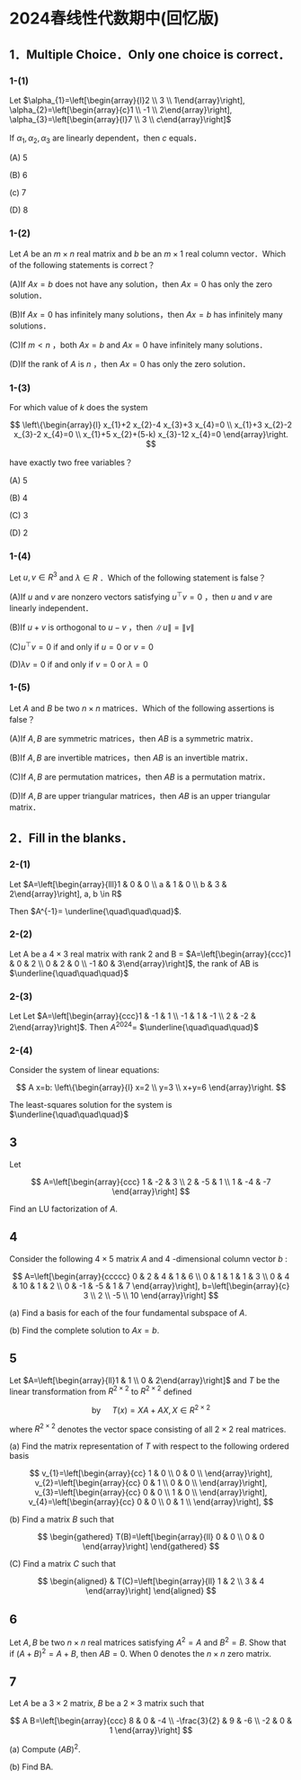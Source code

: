 # 2024春线性代数期中(回忆版)

## 1．Multiple Choice．Only one choice is correct．

### 1-(1)

Let $\alpha_{1}=\left[\begin{array}{l}2 \\ 3 \\ 1\end{array}\right], \alpha_{2}=\left[\begin{array}{c}1 \\ -1 \\ 2\end{array}\right], \alpha_{3}=\left[\begin{array}{l}7 \\ 3 \\ c\end{array}\right]$

If $\alpha_{1}, \alpha_{2}, \alpha_{3}$ are linearly dependent，then $c$ equals．

(A) 5

(B) 6

(c) 7

(D) 8

### 1-(2)

Let $A$ be an $m \times n$ real matrix and $b$ be an $m \times 1$ real column vector．Which of the following statements is correct？

(A)If $A x=b$ does not have any solution，then $A x=0$ has only the zero solution．

(B)If $A x=0$ has infinitely many solutions，then $A x=b$ has infinitely many solutions．

(C)If $m<n$ ，both $A x=b$ and $A x=0$ have infinitely many solutions．

(D)If the rank of $A$ is $n$ ，then $A x=0$ has only the zero solution．

### 1-(3)

For which value of $k$ does the system

$$
\left\{\begin{array}{l}
x_{1}+2 x_{2}-4 x_{3}+3 x_{4}=0 \\
x_{1}+3 x_{2}-2 x_{3}-2 x_{4}=0 \\
x_{1}+5 x_{2}+(5-k) x_{3}-12 x_{4}=0
\end{array}\right.
$$

have exactly two free variables？

(A) 5

(B) 4

(C) 3

(D) 2

### 1-(4)

Let $u, v \in R^{3}$ and $\lambda \in R$ ．Which of the following statement is false？

(A)If $u$ and $v$ are nonzero vectors satisfying $u^{\top} v=0$ ，then $u$ and $v$ are linearly independent．

(B)If $u+v$ is orthogonal to $u-v$ ，then $\|u\|=\|v\|$

(C)$u^{\top} v=0$ if and only if $u=0$ or $v=0$

(D)$\lambda \nu=0$ if and only if $v=0$ or $\lambda=0$

### 1-(5)

Let $A$ and $B$ be two $n \times n$ matrices．Which of the following assertions is false？

(A)If $A, B$ are symmetric matrices，then $A B$ is a symmetric matrix．

(B)If $A, B$ are invertible matrices，then $A B$ is an invertible matrix．

(C)If $A, B$ are permutation matrices，then $A B$ is a permutation matrix．

(D)If $A, B$ are upper triangular matrices，then $A B$ is an upper triangular matrix．

## 2．Fill in the blanks．

### 2-(1)

Let $A=\left[\begin{array}{lll}1 & 0 & 0 \\ a & 1 & 0 \\ b & 3 & 2\end{array}\right], a, b \in R$

Then $A^{-1}= \underline{\quad\quad\quad}$.

### 2-(2)

Let A be a $4 \times 3$ real matrix with rank 2 and B = $A=\left[\begin{array}{ccc}1 & 0 & 2 \\ 0 & 2 & 0 \\ -1 &0 & 3\end{array}\right]$, the rank of AB is $\underline{\quad\quad\quad}$

### 2-(3)

Let Let $A=\left[\begin{array}{ccc}1 & -1 & 1 \\ -1 & 1 & -1 \\ 2 & -2 & 2\end{array}\right]$. Then $A^{2024}=$  $\underline{\quad\quad\quad}$

### 2-(4)

Consider the system of linear equations:

$$
A x=b: \left\{\begin{array}{l}
x=2 \\
y=3 \\
x+y=6
\end{array}\right.
$$

The least-squares solution for the system is $\underline{\quad\quad\quad}$

## 3

Let

$$
A=\left[\begin{array}{ccc}
1 & -2 & 3 \\
2 & -5 & 1 \\
1 & -4 & -7
\end{array}\right]
$$

Find an LU factorization of $A$.

## 4

Consider the following $4 \times 5$ matrix $A$ and 4 -dimensional column vector $b$ :

$$
A=\left[\begin{array}{ccccc}
0 & 2 & 4 & 1 & 6 \\
0 & 1 & 1 & 1 & 3 \\
0 & 4 & 10 & 1 & 2 \\
0 & -1 & -5 & 1 & 7
\end{array}\right], b=\left[\begin{array}{c}
3 \\
2 \\
-5 \\
10
\end{array}\right]
$$

(a) Find a basis for each of the four fundamental subspace of $A$.

(b) Find the complete solution to $A x=b$.

## 5

Let $A=\left[\begin{array}{ll}1 & 1 \\ 0 & 2\end{array}\right]$ and $T$ be the linear transformation from $R^{2 \times 2}$ to $R^{2 \times 2}$ defined

$$
\text { by } \quad T(x)=X A+A X, X \in R^{2 \times 2}
$$

where $R^{2 \times 2}$ denotes the vector space consisting of all $2 \times 2$ real matrices.

(a) Find the matrix representation of $T$ with respect to the following ordered basis

$$
v_{1}=\left[\begin{array}{cc}
1 & 0  \\
0 & 0  \\
\end{array}\right],
v_{2}=\left[\begin{array}{cc}
0 & 1  \\
0 & 0  \\
\end{array}\right],
v_{3}=\left[\begin{array}{cc}
0 & 0  \\
1 & 0  \\
\end{array}\right],
v_{4}=\left[\begin{array}{cc}
0 & 0  \\
0 & 1  \\
\end{array}\right],
$$

(b) Find a matrix $B$ such that

$$
\begin{gathered}
T(B)=\left[\begin{array}{ll}
0 & 0 \\
0 & 0
\end{array}\right]
\end{gathered}
$$

(C) Find a matrix $C$ such that

$$
\begin{aligned}
& T(C)=\left[\begin{array}{ll}
1 & 2 \\
3 & 4
\end{array}\right]
\end{aligned}
$$

## 6

Let $A, B$ be two $n \times n$ real matrices satisfying $A^{2}=A$ and $B^{2}=B$. Show that if $(A+B)^{2}=A+B$, then $A B=0$. When 0 denotes the $n \times n$ zero matrix.

## 7

Let $A$ be a $3 \times 2$ matrix, $B$ be a $2 \times 3$ matrix such that

$$
A B=\left[\begin{array}{ccc}
8 & 0 & -4 \\
-\frac{3}{2} & 9 & -6 \\
-2 & 0 & 1
\end{array}\right]
$$

(a) Compute $(A B)^{2}$.

(b) Find BA.

